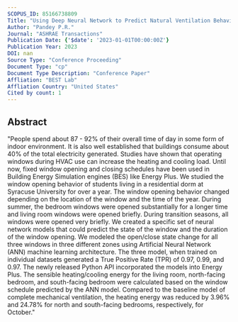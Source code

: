 ```yaml
---
SCOPUS_ID: 85166738809
Title: "Using Deep Neural Network to Predict Natural Ventilation Behavior in Student Dorms"
Author: "Pandey P.R."
Journal: "ASHRAE Transactions"
Publication Date: {'$date': '2023-01-01T00:00:00Z'}
Publication Year: 2023
DOI: nan
Source Type: "Conference Proceeding"
Document Type: "cp"
Document Type Description: "Conference Paper"
Affliation: "BEST Lab"
Affliation Country: "United States"
Cited by count: 1
---
```


## Abstract
"People spend about 87 - 92% of their overall time of day in some form of indoor environment. It is also well established that buildings consume about 40% of the total electricity generated. Studies have shown that operating windows during HVAC use can increase the heating and cooling load. Until now, fixed window opening and closing schedules have been used in Building Energy Simulation engines (BES) like Energy Plus. We studied the window opening behavior of students living in a residential dorm at Syracuse University for over a year. The window opening behavior changed depending on the location of the window and the time of the year. During summer, the bedroom windows were opened substantially for a longer time and living room windows were opened briefly. During transition seasons, all windows were opened very briefly. We created a specific set of neural network models that could predict the state of the window and the duration of the window opening. We modeled the open/close state change for all three windows in three different zones using Artificial Neural Network (ANN) machine learning architecture. The three model, when trained on individual datasets generated a True Positive Rate (TPR) of 0.97, 0.99, and 0.97. The newly released Python API incorporated the models into Energy Plus. The sensible heating/cooling energy for the living room, north-facing bedroom, and south-facing bedroom were calculated based on the window schedule predicted by the ANN model. Compared to the baseline model of complete mechanical ventilation, the heating energy was reduced by 3.96% and 24.78% for north and south-facing bedrooms, respectively, for October."
